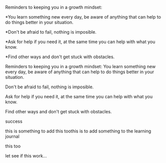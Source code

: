 Reminders to keeping you in a growth mindset:

*You learn something new every day, be aware of anything that can help to do things better in your situation.

*Don't be afraid to fail, nothing is imposible.

*Ask for help if you need it, at the same time you can help with what you know.

*Find other ways and don't get stuck with obstacles.

Reminders to keeping you in a growth mindset:
You learn something new every day, be aware of anything that can help to do things better in your situation.

Don't be afraid to fail, nothing is imposible.

Ask for help if you need it, at the same time you can help with what you know.

Find other ways and don't get stuck with obstacles.

success

this is something to add this toothis is to add something to the learning journal

this too

let see if this work...